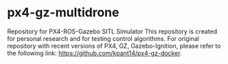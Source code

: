 # px4-gz-multidrone
Repository for PX4-ROS-Gazebo SITL Simulator
This repository is created for personal research and for testing control algorithms.
For original repository with recent versions of PX4, GZ, Gazebo-Ignition,
please refer to the following link: https://github.com/kpant14/px4-gz-docker.
